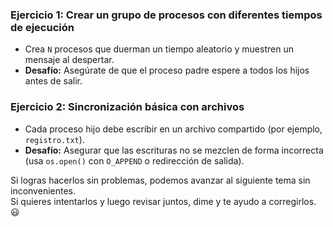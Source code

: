 ### **Ejercicio 1: Crear un grupo de procesos con diferentes tiempos de ejecución**  
- Crea `N` procesos que duerman un tiempo aleatorio y muestren un mensaje al despertar.  
- **Desafío:** Asegúrate de que el proceso padre espere a todos los hijos antes de salir.  

### **Ejercicio 2: Sincronización básica con archivos**  
- Cada proceso hijo debe escribir en un archivo compartido (por ejemplo, `registro.txt`).  
- **Desafío:** Asegurar que las escrituras no se mezclen de forma incorrecta (usa `os.open()` con `O_APPEND` o redirección de salida).  

Si logras hacerlos sin problemas, podemos avanzar al siguiente tema sin inconvenientes.  
Si quieres intentarlos y luego revisar juntos, dime y te ayudo a corregirlos. 😃